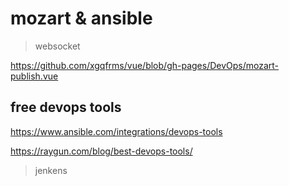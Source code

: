 # mozart & ansible

> websocket


https://github.com/xgqfrms/vue/blob/gh-pages/DevOps/mozart-publish.vue


## free devops tools

https://www.ansible.com/integrations/devops-tools

https://raygun.com/blog/best-devops-tools/

> jenkens
